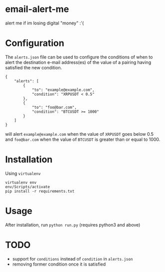 # email-alert-me
alert me if im losing digital "money" :'(

# Configuration

The `alerts.json` file can be used to configure the conditions of when to alert the destination e-mail address(es) of the value of a pairing having satisfied the new condition.

```
{
    "alerts": [
        {
            "to": "example@example.com",
            "condition": "XRPUSDT < 0.5"
        },
        {
            "to": "foo@bar.com",
            "condition": "BTCUSDT >= 1000"
        }
    ]
}
```

will alert `example@example.com` when the value of `XRPUSDT` goes below 0.5 and `foo@bar.com` when the value of `BTCUSDT` is greater than or equal to 1000.

# Installation

Using `virtualenv`

```
virtualenv env
env/Scripts/activate
pip install -r requirements.txt
```

# Usage

After installation, run `python run.py` (requires python3 and above)

# TODO

- support for `conditions` instead of `condition` in `alerts.json`
- removing former condition once it is satisfied